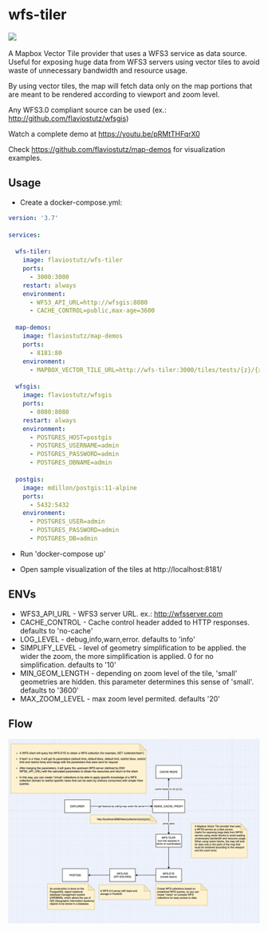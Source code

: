 # wfs-tiler

[<img src="https://img.shields.io/docker/automated/flaviostutz/wfs-tiler"/>](https://hub.docker.com/r/flaviostutz/wfs-tiler)

A Mapbox Vector Tile provider that uses a WFS3 service as data source.
Useful for exposing huge data from WFS3 servers using vector tiles to avoid waste of unnecessary bandwidth and resource usage.

By using vector tiles, the map will fetch data only on the map portions that are meant to be rendered according to viewport and zoom level.

Any WFS3.0 compliant source can be used (ex.: http://github.com/flaviostutz/wfsgis)

Watch a complete demo at https://youtu.be/pRMtTHFqrX0

Check https://github.com/flaviostutz/map-demos for visualization examples.

## Usage

* Create a docker-compose.yml:

```yml
version: '3.7'

services:

  wfs-tiler:
    image: flaviostutz/wfs-tiler
    ports:
      - 3000:3000
    restart: always
    environment:
      - WFS3_API_URL=http://wfsgis:8080
      - CACHE_CONTROL=public,max-age=3600

  map-demos:
    image: flaviostutz/map-demos
    ports:
      - 8181:80
    environment:
      - MAPBOX_VECTOR_TILE_URL=http://wfs-tiler:3000/tiles/tests/{z}/{x}/{y}.mvt

  wfsgis:
    image: flaviostutz/wfsgis
    ports:
      - 8080:8080
    restart: always
    environment:
      - POSTGRES_HOST=postgis
      - POSTGRES_USERNAME=admin
      - POSTGRES_PASSWORD=admin
      - POSTGRES_DBNAME=admin

  postgis:
    image: mdillon/postgis:11-alpine
    ports:
      - 5432:5432
    environment:
      - POSTGRES_USER=admin
      - POSTGRES_PASSWORD=admin
      - POSTGRES_DB=admin
```

* Run 'docker-compose up'

* Open sample visualization of the tiles at http://localhost:8181/

## ENVs

* WFS3_API_URL - WFS3 server URL. ex.: http://wfsserver.com
* CACHE_CONTROL - Cache control header added to HTTP responses. defaults to 'no-cache'
* LOG_LEVEL - debug,info,warn,error. defaults to 'info'
* SIMPLIFY_LEVEL - level of geometry simplification to be applied. the wider the zoom, the more simplification is applied. 0 for no simplification. defaults to '10'
* MIN_GEOM_LENGTH - depending on zoom level of the tile, 'small' geometries are hidden. this parameter determines this sense of 'small'. defaults to '3600'
* MAX_ZOOM_LEVEL - max zoom level permited. defaults '20'

## Flow

![WFSDiagram](WFSDiagram.png)
